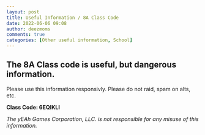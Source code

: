```yaml
---
layout: post
title: Useful Information / 8A Class Code
date: 2022-06-06 09:08
author: deezmoms
comments: true
categories: [Other useful information, School]
---
```

<!-- wp:heading -->
<h2>The 8A Class code is useful, but dangerous information.</h2>
<!-- /wp:heading -->

<!-- wp:paragraph {"fontSize":"medium"} -->
<p class="has-medium-font-size">Please use this information responsivly. Please do not raid, spam on alts, etc.</p>
<!-- /wp:paragraph -->

<!-- wp:paragraph -->
<p><strong>Class Code: 6EQIKLI</strong></p>
<!-- /wp:paragraph -->

<!-- wp:paragraph {"fontSize":"small"} -->
<p class="has-small-font-size"><em>The yEAh Games Corporation, LLC. is not responsible for any misuse of this information.</em></p>
<!-- /wp:paragraph -->
